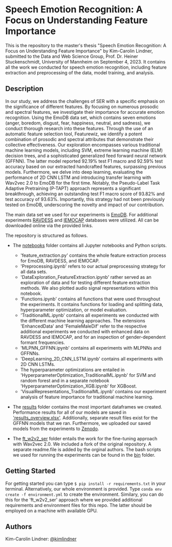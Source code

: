 # Speech Emotion Recognition: A Focus on Understanding Feature Importance

This is the repository to the master's thesis "Speech Emotion Recognition: A Focus on Understanding Feature Importance" by Kim-Carolin Lindner, submitted to the Data and Web Science Group, Prof. Dr. Heiner Stuckenschmidt, University of Mannheim on September 4, 2023. It contains all the work we conducted for speech emotion recognition, including feature extraction and preprocessing of the data, model training, and analysis.

## Description

In our study, we address the challenges of SER with a specific emphasis on the significance of different features. By focusing on numerous prosodic and spectral features, we investigate their importance
for accurate emotion recognition. Using the EmoDB data set, which contains seven emotions (anger, boredom, disgust, fear, happiness, neutral, and sadness), we conduct thorough research into these features. Through the use of an automatic feature selection tool, Featurewiz, we identify a potent combination of prosodic and spectral attributes that demonstrate their collective effectiveness. Our exploration encompasses various traditional machine learning models, including SVM, extreme learning machine (ELM) decision trees, and a sophisticated generalized feed forward neural network (GFFNN). The latter model reported 92.19% test F1 macro and 92.59% test accuracy based on our extracted handcrafted features, surpassing previous models. Furthermore, we delve into deep learning, evaluating the performance of 2D CNN LSTM and introducing transfer learning with Wav2vec 2.0 to EmoDB for the first time. Notably, the Pseudo-Label Task Adaptive Pretraining (P-TAPT) approach represents a significant breakthrough, achieving an outstanding test F1 macro score of 93.82% and test accuracy of 93.63%. Importantly, this strategy had not been previously tested on EmoDB, underscoring the novelty and impact of our contribution.

The main data set we used for our experiments is [EmoDB](http://emodb.bilderbar.info/). For additional experiments [RAVDESS](https://zenodo.org/record/1188976) and [IEMOCAP](https://sail.usc.edu/iemocap/) databases were utilized. All can be downloaded online via the provided links. 

The repository is structured as follows. 
- The [notebooks](https://github.com/kimlindner/automatic_speech_emotion_recognition/tree/main/notebooks) folder contains all Jupyter notebooks and Python scripts.
  - 'feature_extraction.py' contains the whole feature extraction process for EmoDB, RAVDESS, and IEMOCAP.
  - 'Preprocessing.ipynb' refers to our actual preprocessing strategy for all data sets.
  - 'DataExploration_FeatureExtraction.ipynb' rather served as an exploration of data and for testing different feature extraction methods. We also plotted audio signal representations within this notebook.
  - 'Functions.ipynb' contains all functions that were used throughout the experiments. It contains functions for loading and splitting data, hyperparameter optimization, or model evaluation.
  - 'TraditionalML.ipynb' contains all experiments we conducted with the different machine learning approaches. The extensions 'EnhancedData' and 'FemaleMaleDif' refer to the respective additional experiments we conducted with enhanced data on RAVDESS and IEMOCAP, and for an inspection of gender-dependent formant frequencies.
  - 'MLPNN_GFFNN.ipynb' contains all experiments with MLPNNs and GFFNNs.
  - 'DeepLearning_2D_CNN_LSTM.ipynb' contains all experiments with 2D CNN LSTMs.
  - The hyperparameter optimizations are entailed in 'HyperparameterOptimization_TraditionalML.ipynb' for SVM and random forest and in a separate notebook 'HyperparameterOptimization_XGB.ipynb' for XGBoost.
  - 'VisualRepresentations_TraditionalML.ipynb' contains our experiment analysis of feature importance for traditional machine learning.

-  The [results](https://github.com/kimlindner/automatic_speech_emotion_recognition/tree/main/results) folder contains the most important dataframes we created. Performance results for all of our models are saved in ['results_overview.xlsx'](https://github.com/kimlindner/automatic_speech_emotion_recognition/blob/main/results/results_overview.xlsx). Additionally, separate result files exist for the GFFNN models that we ran. Furthermore, we uploaded our saved models from the experiments to [Zenodo](https://zenodo.org/record/8314919).

-  The [ft_w2v2_ser](https://github.com/kimlindner/automatic_speech_emotion_recognition/tree/main/ft_w2v2_ser) folder entails the work for the fine-tuning approach with Wav2vec 2.0. We included a fork of the original repository. A separate readme.file is added by the orginal authors. The bash scripts we used for running the experiments can be found in the [bin](https://github.com/kimlindner/automatic_speech_emotion_recognition/tree/main/ft_w2v2_ser/bin) folder.

## Getting Started

For getting started you can type `$ pip install -r requirements.txt` in your terminal. Alternatively, our whole environment is provided. Type `conda env create -f environment.yml` to create the environment. Similary, you can do this for the 'ft_w2v2_ser' approach where we provided additional requirements and environment files for this repo. The latter should be employed on a machine with available GPU. 

## Authors

Kim-Carolin Lindner: [@kimlindner](mailto:kimlindner19@gmail.com)
